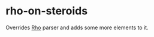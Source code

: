 rho-on-steroids
===============================

Overrides [Rho](https://inca.github.io/rho/) parser and adds some more elements to it.
